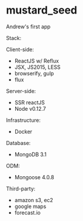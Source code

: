 # mustard_seed
Andrew's first app

Stack:

Client-side:
- ReactJS w/ Reflux
- JSX, JS2015, LESS
- browserify, gulp
- flux

Server-side:
- SSR reactJS
- Node v0.12.7

Infrastructure:
- Docker

Database:
- MongoDB 3.1

ODM:
- Mongoose 4.0.8

Third-party:
- amazon s3, ec2
- google maps
- forecast.io
